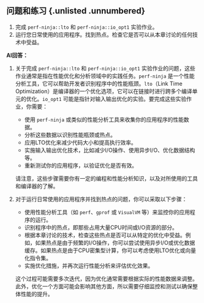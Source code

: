 ## 问题和练习 {.unlisted .unnumbered}

1. 完成 `perf-ninja::lto` 和 `perf-ninja::io_opt1` 实验作业。
2. 运行您日常使用的应用程序。找到热点。检查它是否可以从本章讨论的任何技术中受益。

**AI回答：**

1. 关于完成 `perf-ninja::lto` 和 `perf-ninja::io_opt1` 实验作业的问题，这些作业通常是指在性能优化和分析领域中的实践任务。`perf-ninja` 是一个性能分析工具，它可以帮助开发者识别程序中的性能瓶颈。`lto`（Link Time Optimization）是编译器的一个优化选项，它可以在链接时进行跨多个编译单元的优化。`io_opt1` 可能是指针对输入输出优化的实验。要完成这些实验作业，你需要：

   - 使用 `perf-ninja` 或类似的性能分析工具来收集你的应用程序的性能数据。
   - 分析这些数据以识别性能瓶颈或热点。
   - 应用LTO优化来减少代码大小和提高执行效率。
   - 实施输入输出优化技术，比如减少I/O操作、使用异步I/O、优化数据结构等。
   - 重新测试你的应用程序，以验证优化是否有效。

   请注意，这些步骤需要你有一定的编程和性能分析知识，以及对所使用的工具和编译器的了解。

2. 对于运行日常使用的应用程序并找到热点的问题，你可以采取以下步骤：

   - 使用性能分析工具（如 `perf`、`gprof` 或 `VisualVM` 等）来监控你的应用程序的运行。
   - 识别程序中的热点，即那些占用大量CPU时间或I/O资源的部分。
   - 根据本章讨论的技术，检查这些热点是否可以从特定的优化中受益。例如，如果热点是由于频繁的I/O操作，你可以尝试使用异步I/O或优化数据缓存。如果热点是由于CPU密集型计算，你可以考虑使用LTO优化或向量化指令集。
   - 实施优化措施，并再次运行性能分析来评估优化效果。

   这个过程可能需要多次迭代，因为优化通常需要根据实际的性能数据来调整。此外，优化一个方面可能会影响其他方面，所以需要仔细监控和测试以确保整体性能的提升。
